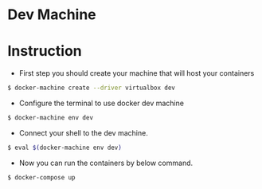 # Dev Machine 

# Instruction

- First step you should create your machine that will host your containers  

```sh
$ docker-machine create --driver virtualbox dev
```

- Configure the terminal to use docker dev machine 

```sh
$ docker-machine env dev
```

- Connect your shell to the dev machine.

```sh
$ eval $(docker-machine env dev)
```

- Now you can run the containers by below command.

```sh
$ docker-compose up
```
